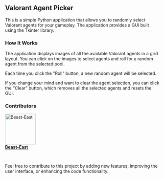 ## Valorant Agent Picker

This is a simple Python application that allows you to randomly select Valorant agents for your gameplay. The application provides a GUI built using the Tkinter library.

### How It Works

The application displays images of all the available Valorant agents in a grid layout. You can click on the images to select agents and roll for a random agent from the selected pool.

Each time you click the "Roll" button, a new random agent will be selected.

If you change your mind and want to clear the agent selection, you can click the "Clear" button, which removes all the selected agents and resets the GUI.


### Contributors

<div>
  <img src="https://github.com/Beast-East.png" alt="Beast-East" width="100" height="100">
  <div><strong><a href="https://github.com/Beast-East">Beast-East</a></strong></div>
</div>

&nbsp;



Feel free to contribute to this project by adding new features, improving the user interface, or enhancing the code functionality.

